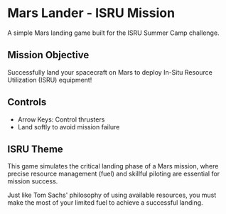 # Mars Lander - ISRU Mission

A simple Mars landing game built for the ISRU Summer Camp challenge.

## Mission Objective
Successfully land your spacecraft on Mars to deploy In-Situ Resource Utilization (ISRU) equipment!

## Controls
- Arrow Keys: Control thrusters
- Land softly to avoid mission failure

## ISRU Theme
This game simulates the critical landing phase of a Mars mission, where precise resource management (fuel) and skillful piloting are essential for mission success.

Just like Tom Sachs' philosophy of using available resources, you must make the most of your limited fuel to achieve a successful landing.
